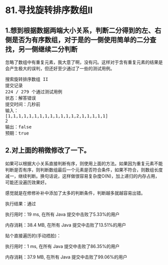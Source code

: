 <!--
 * @Descripttion: 
 * @version: 
 * @Author: 32353
 * @Date: 2021-04-10 09:01:40
 * @LastEditors: 32353
 * @LastEditTime: 2021-04-10 09:01:42
-->

# 81.寻找旋转排序数组Ⅱ

## 1.想到根据数据两端大小关系，判断二分得到的左、右侧是否为有序数组，对于是的一侧使用简单的二分查找，另一侧继续二分判断

忽略了数组中有重复元素，我大意了啊，没有闪。这样对于含有重复元素的结果是会产生极大的误判，但还好至少通过了一些的测试用例。

<pre>
搜索旋转排序数组 II
提交记录
224 / 279 个通过测试用例
状态：解答错误
提交时间：几秒前
输入：
[1,1,1,1,1,1,1,1,1,1,1,1,1,2,1,1,1,1,1]
2
输出：false
预期：true
</pre>

## 2.对上面的稍微修改了一下。

如果可以根据大小关系直接判断有序，则使用上面的方法。如果因为重复元素不能判断是否有序，则判断数组最后一个元素是否符合条件，如果不符合，则数组长度减一，继续判断。换句话说，这样做很容易复杂度O(N)，加上递归的内存占用，可能还没遍历效果好。

感觉就是在修修补补中添加了太多的判断条件，判断越多就越容易出错。

执行结果：通过

执行用时：19 ms, 在所有 Java 提交中击败了5.33%的用户

内存消耗：38.4 MB, 在所有 Java 提交中击败了13.51%的用户

贴个直接遍历的(手动捂脸)：

执行用时：1 ms, 在所有 Java 提交中击败了86.35%的用户

内存消耗：37.9 MB, 在所有 Java 提交中击败了99.06%的用户
